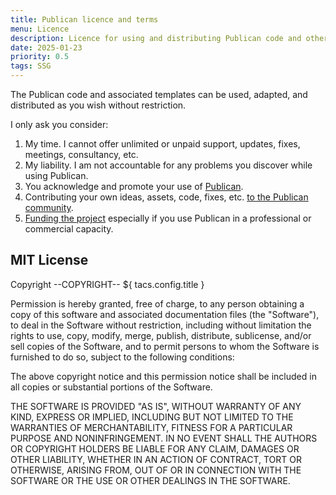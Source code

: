 ```yaml
---
title: Publican licence and terms
menu: Licence
description: Licence for using and distributing Publican code and other assets.
date: 2025-01-23
priority: 0.5
tags: SSG
---
```


The Publican code and associated templates can be used, adapted, and distributed as you wish without restriction.

I only ask you consider:

1. My time. I cannot offer unlimited or unpaid support, updates, fixes, meetings, consultancy, etc.
1. My liability. I am not accountable for any problems you discover while using Publican.
1. You acknowledge and promote your use of [Publican](https://www.npmjs.com/package/publican).
1. Contributing your own ideas, assets, code, fixes, etc. [to the Publican community](https://github.com/craigbuckler/publican).
1. [Funding the project](https://github.com/sponsors/craigbuckler) especially if you use Publican in a professional or commercial capacity.


## MIT License

Copyright --COPYRIGHT-- ${ tacs.config.title }

Permission is hereby granted, free of charge, to any person obtaining a copy of this software and associated documentation files (the "Software"), to deal in the Software without restriction, including without limitation the rights to use, copy, modify, merge, publish, distribute, sublicense, and/or sell copies of the Software, and to permit persons to whom the Software is furnished to do so, subject to the following conditions:

The above copyright notice and this permission notice shall be included in all copies or substantial portions of the Software.

THE SOFTWARE IS PROVIDED "AS IS", WITHOUT WARRANTY OF ANY KIND, EXPRESS OR IMPLIED, INCLUDING BUT NOT LIMITED TO THE WARRANTIES OF MERCHANTABILITY, FITNESS FOR A PARTICULAR PURPOSE AND NONINFRINGEMENT. IN NO EVENT SHALL THE AUTHORS OR COPYRIGHT HOLDERS BE LIABLE FOR ANY CLAIM, DAMAGES OR OTHER LIABILITY, WHETHER IN AN ACTION OF CONTRACT, TORT OR OTHERWISE, ARISING FROM, OUT OF OR IN CONNECTION WITH THE SOFTWARE OR THE USE OR OTHER DEALINGS IN THE SOFTWARE.
